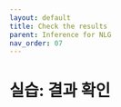 ```yaml
---
layout: default
title: Check the results
parent: Inference for NLG
nav_order: 07
---
```


# 실습: 결과 확인

